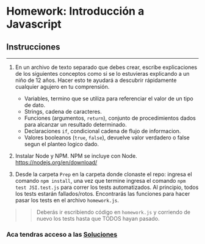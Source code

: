 # Homework: Introducción a Javascript

## Instrucciones
---
1. En un archivo de texto separado que debes crear, escribe explicaciones de los siguientes conceptos como si se lo estuvieras explicando a un niño de 12 años. Hacer esto te ayudará a descubrir rápidamente cualquier agujero en tu comprensión.

	* Variables, termino que se utiliza para referenciar el valor de un tipo de dato.
	* Strings, cadena de caracteres.
	* Funciones (argumentos, `return`), conjunto de procedimientos dados para alcanzar un resultado determinado.
	* Declaraciones `if`, condicional cadena de flujo de informacion.
	* Valores booleanos (`true`, `false`), devuelve valor verdadero o false segun el planteo logico dado.


2. Instalar Node y NPM. NPM se incluye con Node. https://nodejs.org/en/download/

3. Desde la carpeta `Prep` en la carpeta donde clonaste el repo: ingresa el comando `npm install`, una vez que termine ingresa el comando `npm test JSI.test.js` para correr los tests automatizados. Al principio, todos los tests estarán fallados/rotos. Encontrarás las funciones para hacer pasar los tests en el archivo `homework.js`.

>> Deberás ir escribiendo código en `homework.js` y corriendo de nuevo los tests hasta que TODOS hayan pasado.


### Aca tendras acceso a las [Soluciones](https://github.com/atralice/Curso.Prep.Henry/blob/solution/02-JS-I/homework/homework.js)